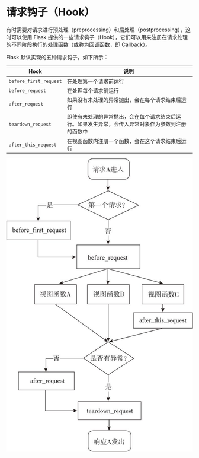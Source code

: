 # 请求钩子（Hook）

有时需要对请求进行预处理（preprocessing）和后处理（postprocessing），这时可以使用 Flask 提供的一些请求钩子（Hook），它们可以用来注册在请求处理的不同阶段执行的处理函数（或称为回调函数，即 Callback）。

Flask 默认实现的五种请求钩子，如下所示：

| Hook                   | 说明                                                                                               |
| ---------------------- | -------------------------------------------------------------------------------------------------- |
| `before_first_request` | 在处理第一个请求前运行                                                                             |
| `before_request`       | 在处理每个请求前运行                                                                               |
| `after_request`        | 如果没有未处理的异常抛出，会在每个请求结束后运行                                                   |
| `teardown_request`     | 即使有未处理的异常抛出，会在每个请求结束后运行。如果发生异常，会传入异常对象作为参数到注册的函数中 |
| `after_this_request`   | 在视图函数内注册一个函数，会在这个请求结束后运行                                                   |

![](images/Hook20231018142856.png)